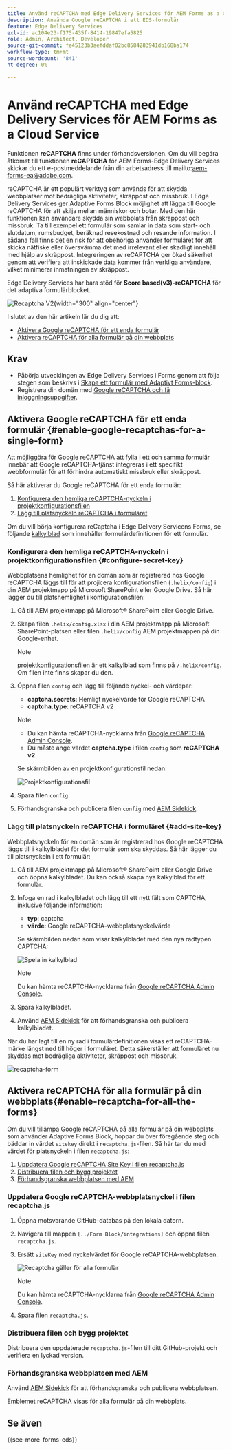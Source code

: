 ```yaml
---
title: Använd reCAPTCHA med Edge Delivery Services för AEM Forms as a Cloud Service
description: Använda Google reCAPTCHA i ett EDS-formulär
feature: Edge Delivery Services
exl-id: ac104e23-f175-435f-8414-19847efa5825
role: Admin, Architect, Developer
source-git-commit: fe45123b3aefddaf02bc8584283941db168ba174
workflow-type: tm+mt
source-wordcount: '841'
ht-degree: 0%

---
```



# Använd reCAPTCHA med Edge Delivery Services för AEM Forms as a Cloud Service

<span>Funktionen **reCAPTCHA** finns under förhandsversionen. Om du vill begära åtkomst till funktionen **reCAPTCHA** för AEM Forms-Edge Delivery Services skickar du ett e-postmeddelande från din arbetsadress till mailto:aem-forms-ea@adobe.com.</span>

reCAPTCHA är ett populärt verktyg som används för att skydda webbplatser mot bedrägliga aktiviteter, skräppost och missbruk. I Edge Delivery Services ger Adaptive Forms Block möjlighet att lägga till Google reCAPTCHA för att skilja mellan människor och botar. Med den här funktionen kan användare skydda sin webbplats från skräppost och missbruk.
Ta till exempel ett formulär som samlar in data som start- och slutdatum, rumsbudget, beräknad resekostnad och resande information. I sådana fall finns det en risk för att obehöriga använder formuläret för att skicka nätfiske eller översvämma det med irrelevant eller skadligt innehåll med hjälp av skräppost. Integreringen av reCAPTCHA ger ökad säkerhet genom att verifiera att inskickade data kommer från verkliga användare, vilket minimerar inmatningen av skräppost.

<!-- ![Recaptcha Image](/help/edge/docs/forms/assets/recaptcha-image.png){width="300" align="center"} -->

Edge Delivery Services har bara stöd för **Score based(v3)-reCAPTCHA** för det adaptiva formulärblocket.

![Recaptcha V2](/help/forms/assets/recaptcha-v2-invisible.png){width="300" align="center"}


I slutet av den här artikeln lär du dig att:
* [Aktivera Google reCAPTCHA för ett enda formulär](#enable-google-recaptchas-for-a-single-form)
* [Aktivera reCAPTCHA för alla formulär på din webbplats](#enable-recaptcha-for-all-the-forms)

## Krav

* Påbörja utvecklingen av Edge Delivery Services i Forms genom att följa stegen som beskrivs i [Skapa ett formulär med Adaptivt Forms-block](/help/edge/docs/forms/create-forms.md).
* Registrera din domän med [Google reCAPTCHA och få inloggningsuppgifter](https://www.google.com/recaptcha/admin/create).

## Aktivera Google reCAPTCHA för ett enda formulär {#enable-google-recaptchas-for-a-single-form}

Att möjliggöra för Google reCAPTCHA att fylla i ett och samma formulär innebär att Google reCAPTCHA-tjänst integreras i ett specifikt webbformulär för att förhindra automatiskt missbruk eller skräppost.

Så här aktiverar du Google reCAPTCHA för ett enda formulär:
1. [Konfigurera den hemliga reCAPTCHA-nyckeln i projektkonfigurationsfilen](#configure-secret-key)
1. [Lägg till platsnyckeln reCAPTCHA i formuläret](#add-site-key)

Om du vill börja konfigurera reCaptcha i Edge Delivery Servicens Forms, se följande [kalkylblad](/help/edge/docs/forms/assets/recaptcha.xlsx) som innehåller formulärdefinitionen för ett formulär.

### Konfigurera den hemliga reCAPTCHA-nyckeln i projektkonfigurationsfilen {#configure-secret-key}

Webbplatsens hemlighet för en domän som är registrerad hos Google reCAPTCHA läggs till för att projicera konfigurationsfilen (`.helix/config`) i din AEM projektmapp på Microsoft SharePoint eller Google Drive. Så här lägger du till platshemlighet i konfigurationsfilen:

1. Gå till AEM projektmapp på Microsoft® SharePoint eller Google Drive.
1. Skapa filen `.helix/config.xlsx` i din AEM projektmapp på Microsoft SharePoint-platsen eller filen `.helix/config` AEM projektmappen på din Google-enhet.

   >[!NOTE]
   >
   > [projektkonfigurationsfilen](https://www.aem.live/docs/configuration) är ett kalkylblad som finns på `/.helix/config`. Om filen inte finns skapar du den.

1. Öppna filen `config` och lägg till följande nyckel- och värdepar:

   * **captcha.secrets**: Hemligt nyckelvärde för Google reCAPTCHA
   * **captcha.type**: reCAPTCHA v2

   >[!NOTE]
   >
   >  * Du kan hämta reCAPTCHA-nycklarna från [Google reCAPTCHA Admin Console](https://www.google.com/recaptcha/admin).
   >  * Du måste ange värdet **captcha.type** i filen `config` som **reCAPTCHA v2**.

   Se skärmbilden av en projektkonfigurationsfil nedan:

   ![Projektkonfigurationsfil](/help/forms/assets/recaptcha-config-file.png)

1. Spara filen `config`.

1. Förhandsgranska och publicera filen `config` med [AEM Sidekick](https://www.aem.live/developer/tutorial#preview-and-publish-your-content).

### Lägg till platsnyckeln reCAPTCHA i formuläret {#add-site-key}

Webbplatsnyckeln för en domän som är registrerad hos Google reCAPTCHA läggs till i kalkylbladet för det formulär som ska skyddas. Så här lägger du till platsnyckeln i ett formulär:

1. Gå till AEM projektmapp på Microsoft® SharePoint eller Google Drive och öppna kalkylbladet. Du kan också skapa nya kalkylblad för ett formulär.
1. Infoga en rad i kalkylbladet och lägg till ett nytt fält som CAPTCHA, inklusive följande information:
   * **typ**: captcha
   * **värde**: Google reCAPTCHA-webbplatsnyckelvärde

   Se skärmbilden nedan som visar kalkylbladet med den nya radtypen CAPTCHA:

   ![Spela in kalkylblad](/help/edge/docs/forms/assets/recaptcha-spreadsheet.png)

   >[!NOTE]
   >
   >  Du kan hämta reCAPTCHA-nycklarna från [Google reCAPTCHA Admin Console](https://www.google.com/recaptcha/admin).

1. Spara kalkylbladet.
1. Använd [AEM Sidekick](https://www.aem.live/developer/tutorial#preview-and-publish-your-content) för att förhandsgranska och publicera kalkylbladet.

När du har lagt till en ny rad i formulärdefinitionen visas ett reCAPTCHA-märke längst ned till höger i formuläret. Detta säkerställer att formuläret nu skyddas mot bedrägliga aktiviteter, skräppost och missbruk.

![recaptcha-form](/help/edge/docs/forms/assets/recaptcha-form.png)

## Aktivera reCAPTCHA för alla formulär på din webbplats{#enable-recaptcha-for-all-the-forms}

Om du vill tillämpa Google reCAPTCHA på alla formulär på din webbplats som använder Adaptive Forms Block, hoppar du över föregående steg och bäddar in värdet `sitekey` direkt i `recaptcha.js`-filen. Så här tar du med värdet för platsnyckeln i filen `recaptcha.js`:

1. [Uppdatera Google reCAPTCHA Site Key i filen recaptcha.js](#1-update-google-recaptcha-site-key-in-recaptchajs-file)
1. [Distribuera filen och bygg projektet](#2-deploy-the-file-and-build-the-project)
1. [Förhandsgranska webbplatsen med AEM](#3-preview-the-site-using-the-aem-sidekick)

### Uppdatera Google reCAPTCHA-webbplatsnyckel i filen recaptcha.js

1. Öppna motsvarande GitHub-databas på den lokala datorn.
1. Navigera till mappen `[../Form Block/integrations]` och öppna filen `recaptcha.js`.
1. Ersätt `siteKey` med nyckelvärdet för Google reCAPTCHA-webbplatsen.

   ![Recaptcha gäller för alla formulär](/help/forms/assets/recaptcha-apply-to-all-forms.png)

   >[!NOTE]
   >
   >  Du kan hämta reCAPTCHA-nycklarna från [Google reCAPTCHA Admin Console](https://www.google.com/recaptcha/admin).

1. Spara filen `recaptcha.js`.

### Distribuera filen och bygg projektet

Distribuera den uppdaterade `recaptcha.js`-filen till ditt GitHub-projekt och verifiera en lyckad version.

### Förhandsgranska webbplatsen med AEM

Använd [AEM Sidekick](https://www.aem.live/developer/tutorial#preview-and-publish-your-content) för att förhandsgranska och publicera webbplatsen.

Emblemet reCAPTCHA visas för alla formulär på din webbplats.

## Se även

{{see-more-forms-eds}}

